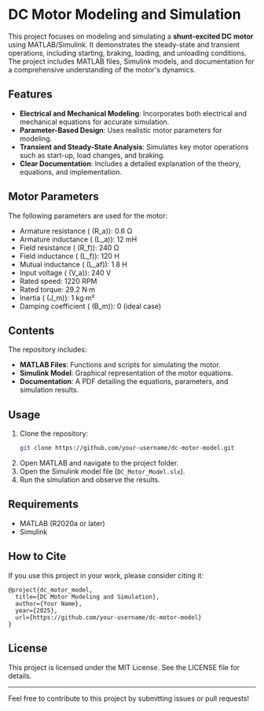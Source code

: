 # DC Motor Modeling and Simulation

This project focuses on modeling and simulating a **shunt-excited DC motor** using MATLAB/Simulink. It demonstrates the steady-state and transient operations, including starting, braking, loading, and unloading conditions. The project includes MATLAB files, Simulink models, and documentation for a comprehensive understanding of the motor's dynamics.

## Features
- **Electrical and Mechanical Modeling**: Incorporates both electrical and mechanical equations for accurate simulation.
- **Parameter-Based Design**: Uses realistic motor parameters for modeling.
- **Transient and Steady-State Analysis**: Simulates key motor operations such as start-up, load changes, and braking.
- **Clear Documentation**: Includes a detailed explanation of the theory, equations, and implementation.

## Motor Parameters
The following parameters are used for the motor:
- Armature resistance ( \(R_a\)): 0.6 Ω
- Armature inductance ( \(L_a\)): 12 mH
- Field resistance ( \(R_f\)): 240 Ω
- Field inductance ( \(L_f\)): 120 H
- Mutual inductance ( \(L_af\)): 1.8 H
- Input voltage ( \(V_a\)): 240 V
- Rated speed: 1220 RPM
- Rated torque: 29.2 N·m
- Inertia ( \(J_m\)): 1 kg·m²
- Damping coefficient ( \(B_m\)): 0 (ideal case)

## Contents
The repository includes:
- **MATLAB Files**: Functions and scripts for simulating the motor.
- **Simulink Model**: Graphical representation of the motor equations.
- **Documentation**: A PDF detailing the equations, parameters, and simulation results.

## Usage
1. Clone the repository:
   ```bash
   git clone https://github.com/your-username/dc-motor-model.git
   ```
2. Open MATLAB and navigate to the project folder.
3. Open the Simulink model file (`DC_Motor_Model.slx`).
4. Run the simulation and observe the results.

## Requirements
- MATLAB (R2020a or later)
- Simulink

## How to Cite
If you use this project in your work, please consider citing it:
```
@project{dc_motor_model,
  title={DC Motor Modeling and Simulation},
  author={Your Name},
  year={2025},
  url={https://github.com/your-username/dc-motor-model}
}
```

## License
This project is licensed under the MIT License. See the LICENSE file for details.

---

Feel free to contribute to this project by submitting issues or pull requests!
